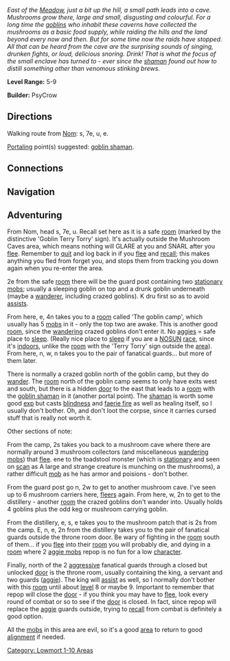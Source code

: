 *East of the [Meadow](:Category:_Meadow "wikilink"), just a bit up the
hill, a small path leads into a cave. Mushrooms grow there, large and
small, disgusting and colourful. For a long time the
[goblins](Goblins "wikilink") who inhabit these caverns have collected
the mushrooms as a basic food supply, while raiding the hills and the
land beyond every now and then. But for some time now the raids have
stopped. All that can be heard from the cave are the surprising sounds
of singing, drunken fights, or loud, delicious snoring. Drink! That is
what the focus of the small enclave has turned to - ever since the
[shaman](Goblin_Shaman "wikilink") found out how to distill something
other than venomous stinking brews.*

**Level Range:** 5-9

**Builder:** PsyCrow

## Directions

Walking route from [Nom](Nom "wikilink"): s, 7e, u, e.

[Portaling](Portal "wikilink") point(s) suggested: [goblin
shaman](Goblin_Shaman "wikilink").

## Connections

## Navigation

## Adventuring

From Nom, head s, 7e, u. Recall set here as it is a safe
[room](:Category:_Rooms "wikilink") (marked by the distinctive 'Goblin
Terry Torry' sign). It's actually outside the Mushroom Caves area, which
means nothing will GLARE at you and SNARL after you
[flee](Flee "wikilink"). Remember to [quit](Quit "wikilink") and log
back in if you [flee](Flee "wikilink") and [recall](Recall "wikilink");
this makes anything you fled from forget you, and stops them from
tracking you down again when you re-enter the area.

2e from the safe [room](:Category:_Rooms "wikilink") there will be the
guard post containing two [stationary](Sentinel_Mobs "wikilink")
[mobs](:Category:_Mobs "wikilink"); usually a sleeping goblin on top and
a drunk goblin underneath (maybe a
[wanderer](Wandering_Mobs "wikilink"), including crazed goblins). K dru
first so as to avoid [assists](Assistive_Mobs "wikilink").

From here, e, 4n takes you to a [room](:Category:_Rooms "wikilink")
called 'The goblin camp', which usually has 5
[mobs](:Category:_Mobs "wikilink") in it - only the top two are awake.
This is another good [room](:Category:_Rooms "wikilink"), since the
[wandering](Wandering_Mobs "wikilink") crazed goblins don't enter it. No
[aggies](Aggressive_Mobs "wikilink") = safe place to
[sleep](Sleep_(command) "wikilink"). (Really nice place to
[sleep](Sleep_(command) "wikilink") if you are a
[NOSUN](Racial_Nosun "wikilink") [race](:Category:_Races "wikilink"),
since it's [indoors](Indoor_Rooms "wikilink"), unlike the
[room](:Category:_Rooms "wikilink") with the 'Terry Torry' sign outside
the [area](:Category:_Areas "wikilink")). From here, n, w, n takes you
to the pair of fanatical guards... but more of them later.

There is normally a crazed goblin north of the goblin camp, but they do
[wander](Wandering_Mobs "wikilink"). The
[room](:Category:_Rooms "wikilink") north of the goblin camp seems to
only have exits west and south, but there is a hidden
[door](:Category:_Doors "wikilink") to the east that leads to a
[room](:Category:_Rooms "wikilink") with the [goblin
shaman](Goblin_Shaman "wikilink") in it (another portal point). The
[shaman](Goblin_Shaman "wikilink") is worth some good
[exp](Experience_Points "wikilink") but casts
[blindness](Blindness "wikilink") and [faerie
fire](Faerie_Fire "wikilink") as well as healing itself, so I usually
don't bother. Oh, and don't loot the corpse, since it carries cursed
stuff that is really not worth it.

Other sections of note:

From the camp, 2s takes you back to a mushroom cave where there are
normally around 3 mushroom collectors (and miscellaneous [wandering
mobs](Wandering_Mobs "wikilink")) that [flee](Wimpy_Mobs "wikilink").
ene to the toadstool monster (which is
[stationary](Sentinel_Mobs "wikilink") and seen on
[scan](Scan "wikilink") as A large and strange creature is munching on
the mushrooms), a rather difficult [mob](:Category:_Mobs "wikilink") as
he has armor and poisions - don't bother.

From the guard post go n, 2w to get to another mushroom cave. I've seen
up to 6 mushroom carriers here, [fleers](Wimpy_Mobs "wikilink") again.
From here, w, 2n to get to the distillery - another
[room](:Category:_Rooms "wikilink") the crazed goblins don't wander
into. Usually holds 4 goblins plus the odd keg or mushroom carrying
goblin.

From the distillery, e, s, e takes you to the mushroom patch that is 2s
from the camp. E, n, e, 2n from the distillery takes you to the pair of
fanatical guards outside the throne room door. Be wary of fighting in
the [room](:Category:_Rooms "wikilink") south of them... if you
[flee](Flee "wikilink") into their [room](:Category:_Rooms "wikilink")
you will probably die, and dying in a
[room](:Category:_Rooms "wikilink") where 2 [aggie
mobs](Aggressive_Mobs "wikilink") repop is no fun for a low
[character](:Category:_Characters "wikilink").

Finally, north of the 2 [aggressive](Aggressive_Mobs "wikilink")
fanatical guards through a closed but unlocked
[door](:Category:_Doors "wikilink") is the throne room, usually
containing the king, a servant and two guards
([aggie](Aggressive_Mobs "wikilink")). The king will
[assist](Assistive_Mobs "wikilink") as well, so I normally don't bother
with this [room](:Category:_Rooms "wikilink") until about
[level](Level "wikilink") 8 or maybe 9. Important to remember that repop
will close the [door](:Category:_Doors "wikilink") - if you think you
may have to [flee](Flee "wikilink"), look every round of combat or so to
see if the [door](:Category:_Doors "wikilink") is closed. In fact, since
repop will replace the [aggie](Aggressive_Mobs "wikilink") guards
outside, trying to [recall](Recall "wikilink") from combat is definitely
a good option.

All the [mobs](:Category:_Mobs "wikilink") in this area are evil, so
it's a good [area](:Category:_Areas "wikilink") to return to good
[alignment](Alignment "wikilink") if needed.

[Category: Lowmort 1-10 Areas](Category:_Lowmort_1-10_Areas "wikilink")
